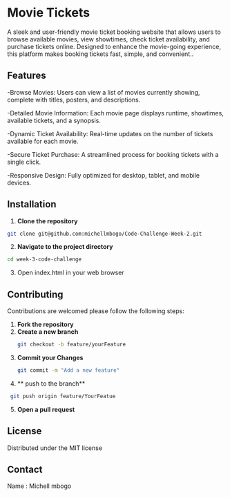 # Movie Tickets
A sleek and user-friendly movie ticket booking website that allows users to browse available movies, view showtimes, check ticket availability, and purchase tickets online. Designed to enhance the movie-going experience, this platform makes booking tickets fast, simple, and convenient..
## Features
-Browse Movies: Users can view a list of movies currently showing, complete with titles, posters, and descriptions.


-Detailed Movie Information: Each movie page displays runtime, showtimes, available tickets, and a synopsis.


-Dynamic Ticket Availability: Real-time updates on the number of tickets available for each movie.

-Secure Ticket Purchase: A streamlined process for booking tickets with a single click.

-Responsive Design: Fully optimized for desktop, tablet, and mobile devices.

## Installation
1. **Clone the repository**
~~~bash
git clone git@github.com:michellmbogo/Code-Challenge-Week-2.git
~~~
2. **Navigate to the project directory**
~~~bash
cd week-3-code-challenge
~~~
3. Open index.html in your web browser

## Contributing
Contributions are welcomed please follow the following steps:

1. **Fork the repository**
2. **Create a new branch**
   ~~~bash
   git checkout -b feature/yourFeature
   ~~~
3. **Commit your Changes**
   ~~~bash
   git commit -m "Add a new feature"
   ~~~
4. ** push to the branch**
  ~~~bash
   git push origin feature/YourFeatue
   ~~~
5. **Open a pull request**

## License

Distributed under the MIT license

## Contact

Name : Michell mbogo
